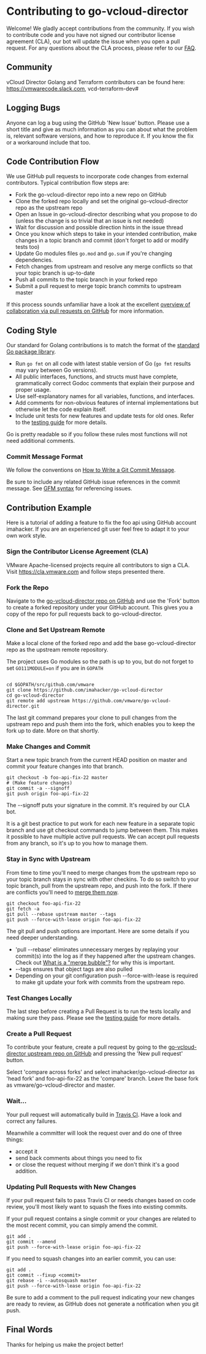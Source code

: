 # Contributing to go-vcloud-director

Welcome! We gladly accept contributions from the community. If you wish
to contribute code and you have not signed our contributor license
agreement (CLA), our bot will update the issue when you open a pull
request. For any questions about the CLA process, please refer to our
[FAQ](https://cla.vmware.com/faq).

## Community

vCloud Director Golang and Terraform contributors can be found here: 
https://vmwarecode.slack.com, vcd-terraform-dev#

## Logging Bugs

Anyone can log a bug using the GitHub 'New Issue' button.  Please use
a short title and give as much information as you can about what the
problem is, relevant software versions, and how to reproduce it.  If you
know the fix or a workaround include that too.

## Code Contribution Flow

We use GitHub pull requests to incorporate code changes from external
contributors.  Typical contribution flow steps are:

- Fork the go-vcloud-director repo into a new repo on GitHub
- Clone the forked repo locally and set the original go-vcloud-director repo as the upstream repo
- Open an Issue in go-vcloud-director describing what you propose to do (unless the change is so trivial that an issue is not needed)
- Wait for discussion and possible direction hints in the issue thread
- Once you know  which steps to take in your intended contribution, make changes in a topic branch and commit (don't forget to add or modify tests too)
- Update Go modules files `go.mod` and `go.sum` if you're changing dependencies.
- Fetch changes from upstream and resolve any merge conflicts so that your topic branch is up-to-date
- Push all commits to the topic branch in your forked repo
- Submit a pull request to merge topic branch commits to upstream master

If this process sounds unfamiliar have a look at the
excellent [overview of collaboration via pull requests on
GitHub](https://help.github.com/categories/collaborating-with-issues-and-pull-requests) for more information. 

## Coding Style

Our standard for Golang contributions is to match the format of the [standard
Go package library](https://golang.org/pkg).  

- Run `go fmt` on all code with latest stable version of Go (`go fmt` results may vary between Go versions).  
- All public interfaces, functions, and structs must have complete, grammatically correct Godoc comments that explain their purpose and proper usage.
- Use self-explanatory names for all variables, functions, and interfaces.
- Add comments for non-obvious features of internal implementations but otherwise let the code explain itself.
- Include unit tests for new features and update tests for old ones. Refer to the [testing guide](TESTING.md) for more details.

Go is pretty readable so if you follow these rules most functions
will not need additional comments.

### Commit Message Format

We follow the conventions on [How to Write a Git Commit Message](http://chris.beams.io/posts/git-commit/).

Be sure to include any related GitHub
issue references in the commit message.  See [GFM
syntax](https://guides.github.com/features/mastering-markdown/#GitHub-flavored-markdown)
for referencing issues.

## Contribution Example

Here is a tutorial of adding a feature to fix the foo api using
GitHub account imahacker.  If you are an experienced git user feel free
to adapt it to your own work style.

### Sign the Contributor License Agreement (CLA)

VMware Apache-licensed projects require all contributors to sign a CLA. 
Visit https://cla.vmware.com and follow steps presented there. 

### Fork the Repo

Navigate to the [go-vcloud-director repo on
GitHub](https://github.com/vmware/go-vcloud-director) and use the 'Fork' button to
create a forked repository under your GitHub account.  This gives you a copy 
of the repo for pull requests back to go-vcloud-director. 

### Clone and Set Upstream Remote

Make a local clone of the forked repo and add the base go-vcloud-director
repo as the upstream remote repository.

The project uses Go modules so the path is up to you, but do not forget
to set `GO111MODULE=on` if you are in `GOPATH`

``` shell

cd $GOPATH/src/github.com/vmware
git clone https://github.com/imahacker/go-vcloud-director
cd go-vcloud-director
git remote add upstream https://github.com/vmware/go-vcloud-director.git
```

The last git command prepares your clone to pull changes from the
upstream repo and push them into the fork, which enables you to keep
the fork up to date. More on that shortly.

### Make Changes and Commit

Start a new topic branch from the current HEAD position on master and
commit your feature changes into that branch.  

``` shell
git checkout -b foo-api-fix-22 master
# (Make feature changes)
git commit -a --signoff
git push origin foo-api-fix-22
```

The --signoff puts your signature in the commit.  It's required by our CLA
bot. 

It is a git best practice to put work for each new feature in a separate
topic branch and use git checkout commands to jump between them.  This
makes it possible to have multiple active pull requests.  We can accept
pull requests from any branch, so it's up to you how to manage them.

### Stay in Sync with Upstream

From time to time you'll need to merge changes from the upstream
repo so your topic branch stays in sync with other checkins.  To
do so switch to your topic branch, pull from the upstream repo, and
push into the fork.  If there are conflicts you'll need to [merge
them now](https://stackoverflow.com/questions/161813/how-to-resolve-merge-conflicts-in-git).

``` shell
git checkout foo-api-fix-22
git fetch -a
git pull --rebase upstream master --tags
git push --force-with-lease origin foo-api-fix-22
```

The git pull and push options are important.  Here are some details if you 
need deeper understanding. 

- 'pull --rebase' eliminates unnecessary merges
by replaying your commit(s) into the log as if they happened
after the upstream changes.  Check out [What is a "merge
bubble"?](https://stackoverflow.com/questions/26239379/what-is-a-merge-bubble)
for why this is important.  
- --tags ensures that object tags are also pulled
- Depending on your git configuration push --force-with-lease is required to make git update your fork with commits from the upstream repo.


### Test Changes Locally

The last step before creating a Pull Request is to run the tests locally and
making sure they pass. Please see the [testing guide](TESTING.md) for more
details.

### Create a Pull Request

To contribute your feature, create a pull request by going to the [go-vcloud-director upstream repo on GitHub](https://github.com/vmware/go-vcloud-director) and pressing the 'New pull request' button. 

Select 'compare across forks' and select imahacker/go-vcloud-director as 'head fork'
and foo-api-fix-22 as the 'compare' branch.  Leave the base fork as 
vmware/go-vcloud-director and master. 

### Wait...

Your pull request will automatically build in [Travis
CI](https://travis-ci.org/vmware/go-vcloud-director/).  Have a look and correct
any failures.

Meanwhile a committer will look the request over and do one of three things: 

- accept it
- send back comments about things you need to fix
- or close the request without merging if we don't think it's a good addition.

### Updating Pull Requests with New Changes

If your pull request fails to pass Travis CI or needs changes based on
code review, you'll most likely want to squash the fixes into existing
commits.

If your pull request contains a single commit or your changes are related
to the most recent commit, you can simply amend the commit.

``` shell
git add .
git commit --amend
git push --force-with-lease origin foo-api-fix-22
```

If you need to squash changes into an earlier commit, you can use:

``` shell
git add .
git commit --fixup <commit>
git rebase -i --autosquash master
git push --force-with-lease origin foo-api-fix-22
```

Be sure to add a comment to the pull request indicating your new changes
are ready to review, as GitHub does not generate a notification when
you git push.

## Final Words

Thanks for helping us make the project better!
